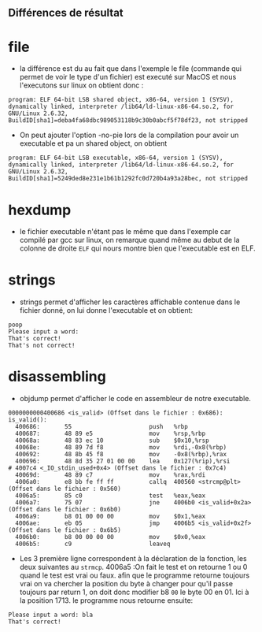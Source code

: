 ## Différences de résultat

# file 

 * la différence est du au fait que dans l'exemple le file (commande qui permet de voir le type d'un fichier) est executé sur MacOS et nous l'executons sur linux on obtient donc :

```
program: ELF 64-bit LSB shared object, x86-64, version 1 (SYSV), dynamically linked, interpreter /lib64/ld-linux-x86-64.so.2, for GNU/Linux 2.6.32, BuildID[sha1]=deba4fa68dbc989053118b9c30b0abcf5f78df23, not stripped 
```

* On peut ajouter l'option -no-pie lors de la compilation pour avoir un executable et pa un shared object, on obtient 

``` 
program: ELF 64-bit LSB executable, x86-64, version 1 (SYSV), dynamically linked, interpreter /lib64/ld-linux-x86-64.so.2, for GNU/Linux 2.6.32, BuildID[sha1]=5249ded8e231e1b61b1292fc0d720b4a93a28bec, not stripped 
```

# hexdump

* le fichier executable n'étant pas le même que dans l'exemple car compilé par gcc sur linux, on remarque quand même au debut de la colonne de droite `ELF` qui nours montre bien que l'executable est en ELF.


# strings 

* strings permet d'afficher les caractères affichable contenue dans le fichier donné, on lui donne l'executable et on obtient:

``` 
poop
Please input a word:
That's correct!
That's not correct! 
```
# disassembling 

* objdump permet d'afficher le code en assembleur de notre executable.
```console
0000000000400686 <is_valid> (Offset dans le fichier : 0x686):
is_valid():
  400686:       55                      push   %rbp
  400687:       48 89 e5                mov    %rsp,%rbp
  40068a:       48 83 ec 10             sub    $0x10,%rsp
  40068e:       48 89 7d f8             mov    %rdi,-0x8(%rbp)
  400692:       48 8b 45 f8             mov    -0x8(%rbp),%rax
  400696:       48 8d 35 27 01 00 00    lea    0x127(%rip),%rsi        # 4007c4 <_IO_stdin_used+0x4> (Offset dans le fichier : 0x7c4)
  40069d:       48 89 c7                mov    %rax,%rdi
  4006a0:       e8 bb fe ff ff          callq  400560 <strcmp@plt> (Offset dans le fichier : 0x560)
  4006a5:       85 c0                   test   %eax,%eax
  4006a7:       75 07                   jne    4006b0 <is_valid+0x2a> (Offset dans le fichier : 0x6b0)
  4006a9:       b8 01 00 00 00          mov    $0x1,%eax 
  4006ae:       eb 05                   jmp    4006b5 <is_valid+0x2f> (Offset dans le fichier : 0x6b5)
  4006b0:       b8 00 00 00 00          mov    $0x0,%eax
  4006b5:       c9                      leaveq 
```
* Les 3 première ligne correspondent à la déclaration de la fonction, les deux suivantes au `strmcp`. 4006a5 :On fait le test et on retourne 1 ou 0 quand le test est vrai ou faux.
afin que le programme retourne toujours vrai on va chercher la position du byte à changer pour qu'il passe toujours par return 1, on doit donc modifier b8 `00` le byte 00 en 01. Ici à la position 1713. 
le programme nous retourne ensuite:
```
Please input a word: bla
That's correct!
```



